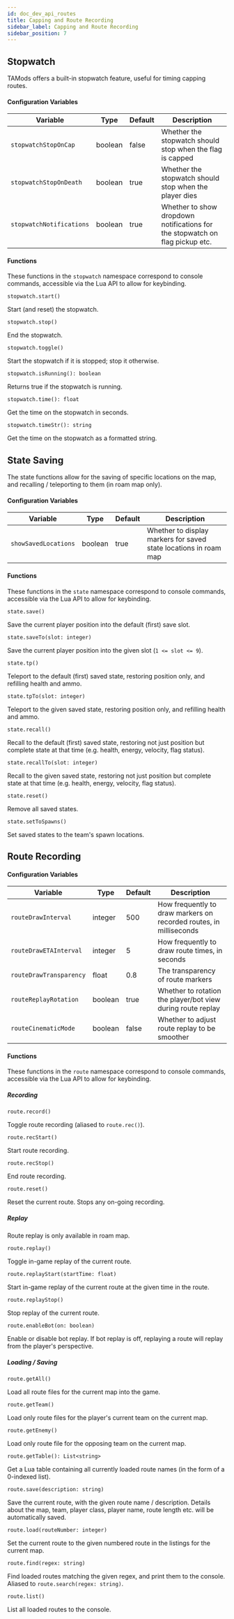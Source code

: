 ```yaml
---
id: doc_dev_api_routes
title: Capping and Route Recording
sidebar_label: Capping and Route Recording
sidebar_position: 7
---
```


## Stopwatch

TAMods offers a built-in stopwatch feature, useful for timing capping routes.

#### Configuration Variables

| Variable                 | Type    | Default | Description                                                                  |
|--------------------------|---------|---------|------------------------------------------------------------------------------|
| `stopwatchStopOnCap`     | boolean | false   | Whether the stopwatch should stop when the flag is capped                    |
| `stopwatchStopOnDeath`   | boolean | true    | Whether the stopwatch should stop when the player dies                       |
| `stopwatchNotifications` | boolean | true    | Whether to show dropdown notifications for the stopwatch on flag pickup etc. |

#### Functions

These functions in the `stopwatch` namespace correspond to console commands, accessible via the Lua API to allow for keybinding.

`stopwatch.start()`

Start (and reset) the stopwatch.

`stopwatch.stop()`

End the stopwatch.

`stopwatch.toggle()`

Start the stopwatch if it is stopped; stop it otherwise.

`stopwatch.isRunning(): boolean`

Returns true if the stopwatch is running.

`stopwatch.time(): float`

Get the time on the stopwatch in seconds.

`stopwatch.timeStr(): string`

Get the time on the stopwatch as a formatted string.

## State Saving

The state functions allow for the saving of specific locations on the map, and recalling / teleporting to them (in roam map only).

#### Configuration Variables

| Variable                   | Type    | Default | Description                                                      |
|----------------------------|---------|---------|------------------------------------------------------------------|
| `showSavedLocations`       | boolean | true    | Whether to display markers for saved state locations in roam map |

#### Functions

These functions in the `state` namespace correspond to console commands, accessible via the Lua API to allow for keybinding.

`state.save()`

Save the current player position into the default (first) save slot.

`state.saveTo(slot: integer)`

Save the current player position into the given slot (`1 <= slot <= 9`).

`state.tp()`

Teleport to the default (first) saved state, restoring position only, and refilling health and ammo.

`state.tpTo(slot: integer)`

Teleport to the given saved state, restoring position only, and refilling health and ammo.

`state.recall()`

Recall to the default (first) saved state, restoring not just position but complete state at that time (e.g. health, energy, velocity, flag status).

`state.recallTo(slot: integer)`

Recall to the given saved state, restoring not just position but complete state at that time (e.g. health, energy, velocity, flag status).

`state.reset()`

Remove all saved states.

`state.setToSpawns()`

Set saved states to the team's spawn locations.

## Route Recording

#### Configuration Variables

| Variable                | Type    | Default | Description                                                        |
|-------------------------|---------|---------|--------------------------------------------------------------------|
| `routeDrawInterval`     | integer | 500     | How frequently to draw markers on recorded routes, in milliseconds |
| `routeDrawETAInterval`  | integer | 5       | How frequently to draw route times, in seconds                     |
| `routeDrawTransparency` | float   | 0.8     | The transparency of route markers                                  |
| `routeReplayRotation`   | boolean | true    | Whether to rotation the player/bot view during route replay        |
| `routeCinematicMode`    | boolean | false   | Whether to adjust route replay to be smoother                      |

#### Functions

These functions in the `route` namespace correspond to console commands, accessible via the Lua API to allow for keybinding.

##### Recording

`route.record()`

Toggle route recording (aliased to `route.rec()`).

`route.recStart()`

Start route recording.

`route.recStop()`

End route recording.

`route.reset()`

Reset the current route. Stops any on-going recording.

##### Replay

Route replay is only available in roam map.

`route.replay()`

Toggle in-game replay of the current route.

`route.replayStart(startTime: float)`

Start in-game replay of the current route at the given time in the route.

`route.replayStop()`

Stop replay of the current route.

`route.enableBot(on: boolean)`

Enable or disable bot replay. If bot replay is off, replaying a route will replay from the player's perspective.

##### Loading / Saving

`route.getAll()`

Load all route files for the current map into the game.

`route.getTeam()`

Load only route files for the player's current team on the current map.

`route.getEnemy()`

Load only route file for the opposing team on the current map.

`route.getTable(): List<string>`

Get a Lua table containing all currently loaded route names (in the form of a 0-indexed list).

`route.save(description: string)`

Save the current route, with the given route name / description. Details about the map, team, player class, player name, route length etc. will be automatically saved.

`route.load(routeNumber: integer)`

Set the current route to the given numbered route in the listings for the current map.

`route.find(regex: string)`

Find loaded routes matching the given regex, and print them to the console. Aliased to `route.search(regex: string)`.

`route.list()`

List all loaded routes to the console.